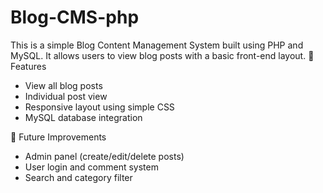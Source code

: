 # Blog-CMS-php
This is a simple Blog Content Management System built using PHP and MySQL. It allows users to view blog posts with a basic front-end layout.
🚀 Features

- View all blog posts
- Individual post view
- Responsive layout using simple CSS
- MySQL database integration

🧠 Future Improvements

- Admin panel (create/edit/delete posts)
- User login and comment system
- Search and category filter
